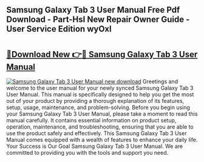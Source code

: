 ## Samsung Galaxy Tab 3 User Manual Free Pdf Download - Part-HsI New Repair Owner Guide - User Service Edition wyOxl

# <h2><a href="http://cf16219.oget.top/?id=Samsung+Galaxy+Tab+3+User+Manual">🔗Download New 👉🔴 Samsung Galaxy Tab 3 User Manual</a></h2>

[![Samsung Galaxy Tab 3 User Manual new download](https://i.imgur.com/5g1atiW.png)](http://cf16219.oget.top/?id=Samsung+Galaxy+Tab+3+User+Manual)
Greetings and welcome to the user manual for your newly synced Samsung Galaxy Tab 3 User Manual. This manual is specifically designed to help you get the most out of your product by providing a thorough explanation of its features, setup, usage, maintenance, and problem-solving. Before you begin using your Samsung Galaxy Tab 3 User Manual, please take a moment to read this manual carefully. It contains essential information on product setup, operation, maintenance, and troubleshooting, ensuring that you are able to use the product safely and effectively. This Samsung Galaxy Tab 3 User Manual comes equipped with a wealth of features to enhance your daily life. Your Success is Our Goal Samsung Galaxy Tab 3 User Manual. We are committed to providing you with the tools and support you need.
